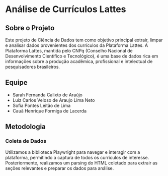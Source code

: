 # Análise de Currículos Lattes

## Sobre o Projeto
Este projeto de Ciência de Dados tem como objetivo principal extrair, limpar e analisar dados provenientes dos currículos da Plataforma Lattes. A Plataforma Lattes, mantida pelo CNPq (Conselho Nacional de Desenvolvimento Científico e Tecnológico), é uma base de dados rica em informações sobre a produção acadêmica, profissional e intelectual de pesquisadores brasileiros.

## Equipe
- Sarah Fernanda Calixto de Araújo
- Luiz Carlos Veloso de Araujo Lima Neto
- Sofia Pontes Leitão de Lima
- Cauã Henrique Formiga de Lacerda

## Metodologia

### Coleta de Dados
Utilizamos a biblioteca Playwright para navegar e interagir com a plataforma, permitindo a captura de todos os currículos de interesse. Posteriormente, realizamos um parsing do HTML coletado para extrair as seções relevantes e preparar os dados para análise.
